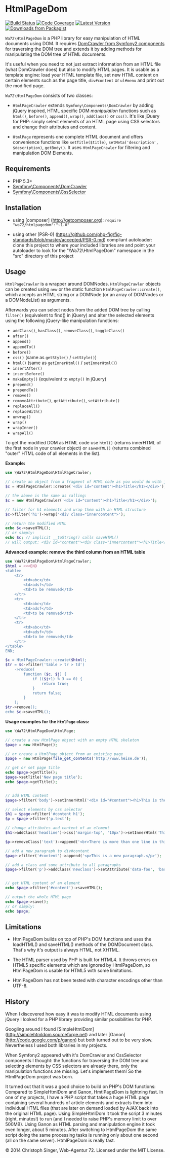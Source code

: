 HtmlPageDom
===========

[![Build Status](https://secure.travis-ci.org/wasinger/htmlpagedom.png?branch=master)](http://travis-ci.org/wasinger/htmlpagedom)
[![Code Coverage](https://scrutinizer-ci.com/g/wasinger/htmlpagedom/badges/coverage.png?b=master)](https://scrutinizer-ci.com/g/wasinger/htmlpagedom/?branch=master)
[![Latest Version](http://img.shields.io/packagist/v/wa72/htmlpagedom.svg)](https://packagist.org/packages/wa72/htmlpagedom)
[![Downloads from Packagist](http://img.shields.io/packagist/dt/wa72/htmlpagedom.svg)](https://packagist.org/packages/wa72/htmlpagedom)


`Wa72\HtmlPageDom` is a PHP library for easy manipulation of HTML documents using DOM.
It requires [DomCrawler from Symfony2 components](https://github.com/symfony/DomCrawler) for traversing 
the DOM tree and extends it by adding methods for manipulating the DOM tree of HTML documents.

It's useful when you need to not just extract information from an HTML file (what DomCrawler does) but
also to modify HTML pages. It is usable as a template engine: load your HTML template file, set new
HTML content on certain elements such as the page title, `div#content` or `ul#menu` and print out
the modified page.

`Wa72\HtmlPageDom` consists of two classes:

-   `HtmlPageCrawler` extends `Symfony\Components\DomCrawler` by adding jQuery inspired, HTML specific 
    DOM *manipulation* functions such as `html()`, `before()`, `append()`, `wrap()`, `addClass()` or `css()`.
    It's like jQuery for PHP: simply select elements of an HTML page using CSS selectors and change their attributes and content.

-   `HtmlPage` represents one complete HTML document and offers convenience functions like `setTitle($title)`,
    `setMeta('description', $description)`, `getBody()`. It uses `HtmlPageCrawler` for filtering and manipulation DOM Elements.
 

Requirements
------------

-   PHP 5.3+
-   [Symfony\Components\DomCrawler](https://github.com/symfony/DomCrawler)
-   [Symfony\Components\CssSelector](https://github.com/symfony/CssSelector)

Installation
------------

-   using [composer] (http://getcomposer.org): `require "wa72/htmlpagedom":"~1.0"`

-   using other [PSR-0] (https://github.com/php-fig/fig-standards/blob/master/accepted/PSR-0.md) compliant autoloader:
    clone this project to where your included libraries are and point your autoloader to look for the 
    "\Wa72\HtmlPageDom" namespace in the "src" directory of this project

Usage
-----

`HtmlPageCrawler` is a wrapper around DOMNodes. `HtmlPageCrawler` objects can be created using `new` or the static function
`HtmlPageCrawler::create()`, which accepts an HTML string or a DOMNode (or an array of DOMNodes or a DOMNodeList)
as arguments.

Afterwards you can select nodes from the added DOM tree by calling `filter()` (equivalent to find() in jQuery) and alter
the selected elements using the following jQuery-like manipulation functions:

-   `addClass()`, `hasClass()`, `removeClass()`, `toggleClass()`
-   `after()`
-   `append()`
-   `appendTo()`
-   `before()`
-   `css()` (same as `getStyle()` / `setStyle()`)
-   `html()` (same as `getInnerHtml()` / `setInnerHtml()`)
-   `insertAfter()`
-   `insertBefore()`
-   `makeEmpty()` (equivalent to `empty()` in jQuery)
-   `prepend()`
-   `prependTo()`
-   `remove()`
-   `removeAttribute()`, `getAttribute()`, `setAttribute()`
-   `replaceAll()`
-   `replaceWith()`
-   `unwrap()`
-   `wrap()`
-   `wrapInner()`
-   `wrapAll()`

To get the modified DOM as HTML code use `html()` (returns innerHTML of the first node in your crawler object)
or `saveHTML()` (returns combined "outer" HTML code of all elements in the list).

**Example:**

```php
use \Wa72\HtmlPageDom\HtmlPageCrawler;

// create an object from a fragment of HTML code as you would do with jQuery's $() function
$c = HtmlPageCrawler::create('<div id="content"><h1>Title</h1></div>');

// the above is the same as calling:
$c = new HtmlPageCrawler('<div id="content"><h1>Title</h1></div>');

// filter for h1 elements and wrap them with an HTML structure
$c->filter('h1')->wrap('<div class="innercontent">');

// return the modified HTML
echo $c->saveHTML();
// or simply:
echo $c; // implicit __toString() calls saveHTML()
// will output: <div id="content"><div class="innercontent"><h1>Title</h1></div></div>
```

**Advanced example: remove the third column from an HTML table**

```php
use \Wa72\HtmlPageDom\HtmlPageCrawler;
$html = <<<END
<table>
    <tr>
        <td>abc</td>
        <td>adsf</td>
        <td>to be removed</td>
    </tr>
    <tr>
        <td>abc</td>
        <td>adsf</td>
        <td>to be removed</td>
    </tr>
    <tr>
        <td>abc</td>
        <td>adsf</td>
        <td>to be removed</td>
    </tr>
</table>    
END;  

$c = HtmlPageCrawler::create($html);
$tr = $c->filter('table > tr > td')
    ->reduce(
        function ($c, $j) {
            if (($j+1) % 3 == 0) {
                return true;
            }
            return false;
        }
    );
$tr->remove();
echo $c->saveHTML();
```

**Usage examples for the `HtmlPage` class:**

```php
use \Wa72\HtmlPageDom\HtmlPage;

// create a new HtmlPage object with an empty HTML skeleton
$page = new HtmlPage();

// or create a HtmlPage object from an existing page
$page = new HtmlPage(file_get_contents('http://www.heise.de'));

// get or set page title
echo $page->getTitle();
$page->setTitle('New page title');
echo $page->getTitle();


// add HTML content
$page->filter('body')->setInnerHtml('<div id="#content"><h1>This is the headline</h1><p class="text">This is a paragraph</p></div>');

// select elements by css selector
$h1 = $page->filter('#content h1');
$p = $page->filter('p.text');

// change attributes and content of an element
$h1->addClass('headline')->css('margin-top', '10px')->setInnerHtml('This is the <em>new</em> headline');

$p->removeClass('text')->append('<br>There is more than one line in this paragraph');

// add a new paragraph to div#content
$page->filter('#content')->append('<p>This is a new paragraph.</p>');

// add a class and some attribute to all paragraphs
$page->filter('p')->addClass('newclass')->setAttribute('data-foo', 'bar');


// get HTML content of an element
echo $page->filter('#content')->saveHTML();

// output the whole HTML page
echo $page->save();
// or simply:
echo $page;
```

Limitations
-----------

- HtmlPageDom builds on top of PHP's DOM functions and uses the loadHTML() and saveHTML() methods of the DOMDocument class.
That's why it's output is always HTML, not XHTML.

- The HTML parser used by PHP is built for HTML4. It throws errors 
on HTML5 specific elements which are ignored by HtmlPageDom, so HtmlPageDom is usable for HTML5 with some limitations.

- HtmlPageDom has not been tested with character encodings other than UTF-8.


History
-------

When I discovered how easy it was to modify HTML documents using jQuery I looked for a PHP library providing similar
possibilities for PHP.

Googling around I found [SimpleHtmlDom] (http://simplehtmldom.sourceforge.net)
and later [Ganon] (http://code.google.com/p/ganon) but both turned out to be very slow. Nevertheless I used both
libraries in my projects.

When Symfony2 appeared with it's DomCrawler and CssSelector components I thought:
the functions for traversing the DOM tree and selecting elements by CSS selectors are already there, only the
manipulation functions are missing. Let's implement them! So the HtmlPageDom project was born.

It turned out that it was a good choice to build on PHP's DOM functions: Compared to SimpleHtmlDom and Ganon, HmtlPageDom
is lightning fast. In one of my projects, I have a PHP script that takes a huge HTML page containing several hundreds
of article elements and extracts them into individual HTML files (that are later on demand loaded by AJAX back into the
original HTML page). Using SimpleHtmlDom it took the script 3 minutes (right, minutes!) to run (and I needed to raise
PHP's memory limit to over 500MB). Using Ganon as HTML parsing and manipulation engine it took even longer,
about 5 minutes. After switching to HtmlPageDom the same script doing the same processing tasks is running only about
one second (all on the same server). HtmlPageDom is really fast.


© 2014 Christoph Singer, Web-Agentur 72. Licensed under the MIT License.

